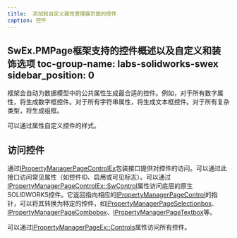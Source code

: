 ```yaml
---
title:  添加和自定义属性管理器页面的控件
caption: 控件
---
```

 SwEx.PMPage框架支持的控件概述以及自定义和装饰选项
toc-group-name: labs-solidworks-swex
sidebar_position: 0
---
框架会自动为数据模型中的公共属性生成最合适的控件。例如，对于所有数字属性，将生成数字框控件。对于所有字符串属性，将生成文本框控件。对于所有复杂类型，将生成组框。

可以通过属性自定义控件的样式。

## 访问控件

通过[IPropertyManagerPageControlEx](https://docs.codestack.net/swex/pmpage/html/T_CodeStack_SwEx_PMPage_Controls_IPropertyManagerPageControlEx.htm)包装接口提供对控件的访问。可以通过此接口访问常见属性（如控件ID、启用或可见标志）。可以通过[IPropertyManagerPageControlEx::SwControl](https://docs.codestack.net/swex/pmpage/html/P_CodeStack_SwEx_PMPage_Controls_IPropertyManagerPageControlEx_SwControl.htm)属性访问底层的原生SOLIDWORKS控件。它返回指向相应的[IPropertyManagerPageControl](https://help.solidworks.com/2018/english/api/sldworksapi/solidworks.interop.sldworks~solidworks.interop.sldworks.ipropertymanagerpagecontrol.html)的指针，可以将其转换为特定的控件，如[IPropertyManagerPageSelectionbox](https://help.solidworks.com/2018/english/api/sldworksapi/solidworks.interop.sldworks~solidworks.interop.sldworks.ipropertymanagerpageselectionbox.html)、[IPropertyManagerPageCombobox](https://help.solidworks.com/2018/english/api/sldworksapi/solidworks.interop.sldworks~solidworks.interop.sldworks.ipropertymanagerpagecombobox.html)、[IPropertyManagerPageTextbox](https://help.solidworks.com/2018/english/api/sldworksapi/solidworks.interop.sldworks~solidworks.interop.sldworks.ipropertymanagerpagetextbox.html)等。

可以通过[IPropertyManagerPageEx::Controls](https://docs.codestack.net/swex/pmpage/html/P_CodeStack_SwEx_PMPage_Base_IPropertyManagerPageEx_2_Controls.htm)属性访问所有控件。